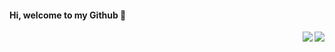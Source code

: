#### Hi, welcome to my Github 👋

<img align="right" src="https://github-readme-stats.vercel.app/api?username=TangSY&include_all_commits=true&show_icons=true&hide_title=true" />

<img align="right" src="https://github-readme-stats.vercel.app/api/top-langs/?username=anuraghazra&layout=compact" />

